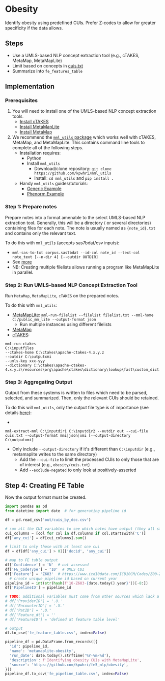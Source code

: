 # Obesity

Identify obesity using predefined CUIs. Prefer Z-codes to allow for greater specificity if the data allows.

## Steps

* Use a UMLS-based NLP concept extraction tool (e.g., cTAKES, MetaMap, MetaMapLite)
* Limit based on concepts in [cuis.txt](cuis.txt)
* Summarize into `fe_features_table`

## Implementation

### Prerequisites

1. You will need to install one of the UMLS-based NLP concept extraction tools.
    * [Install cTAKES](https://kpwhri.github.io/mml_utils/install_ctakes.html)
    * [Install MetaMapLite](https://kpwhri.github.io/mml_utils/install_metamaplite.html)
    * [Install MetaMap](https://kpwhri.github.io/mml_utils/install_mm.html)
2. We recommend the [`mml_utils` package](https://github.com/kpwhri/mml_utils/) which works well with cTAKES, MetaMap,
   and MetaMapLite. This contains command line tools to complete all of the following steps.
    * Installation requires:
        * Python
        * Install `mml_utils`
            * Download/clone repository: `git clone https://github.com/kpwhri/mml_utils`
            * Install: `cd mml_utils` and `pip install .`
    * Handy `mml_utils` guides/tutorials:
        * [Generic Example](https://github.com/kpwhri/mml_utils/blob/master/examples/complete)
        * [Phenorm Example](https://github.com/kpwhri/mml_utils/tree/master/examples/phenorm)

### Step 1: Prepare notes

Prepare notes into a format amenable to the select UMLS-based NLP extraction tool. Generally, this will be a directory (
or several directories) containing files for each note. The note is usually named as `{note_id}.txt` and contains only
the relevant text.

To do this with `mml_utils` (accepts sas7bdat/csv inputs):

* `mml-sas-to-txt corpus.sas7bdat --id-col note_id --text-col note_text [--n-dir 4] [--outdir OUTDIR]`
* See [more](https://github.com/kpwhri/mml_utils/tree/master/examples/phenorm#dataset-to-text)
* NB: Creating multiple filelists allows running a program like MetaMapLite in parallel.

### Step 2: Run UMLS-based NLP Concept Extraction Tool

Run `MetaMap`, `MetaMapLite`, `cTAKES` on the prepared notes.

To do this with `mml_utils`:

* [MetaMapLite](https://github.com/kpwhri/mml_utils/tree/master/examples/phenorm#metamaplite):
  `mml-run-filelist --filelist filelist.txt --mml-home C:/public_mm_lite --output-format json`
    * Run multiple instances using different filelists
* [MetaMap](https://github.com/kpwhri/mml_utils/tree/master/examples/phenorm#running-metamap)
* [cTAKES](https://kpwhri.github.io/mml_utils/build_umls_for_ctakes.html#run-ctakes-with-new-dictionary):

```commandline
mml-run-ctakes 
C:\inputfiles 
--ctakes-home C:\ctakes\apache-ctakes-4.x.y.z 
--outdir C:\outputxmi 
--umls-key xxx-yyy 
--dictionary C:\ctakes\apache-ctakes-4.x.y.z\resources\org\apache\ctakes\dictionary\lookup\fast\custom_dict.xml
```

### Step 3: Aggregating Output

Output from these systems is written to files which need to be parsed, selected, and summarized. Then, only the relevant
CUIs should be retained.

To do this will `mml_utils`, only the output file type is of importance (see
details [here](https://github.com/kpwhri/mml_utils/tree/master/examples/phenorm#extracting-cuis)):

*
`mml-extract-mml C:\inputdir1 C:\inputdir2 --outdir out --cui-file cuis.txt --output-format mmi|json|xmi [--output-directory C:\outputxmi]`
  * Only include `--output-directory` if it's different than `C:\inputdir` (e.g., metamaplite writes to the same directory)
    * Add the `--cui-file` to limit the processed CUIs to only those that are of interest (e.g., `obesity/cuis.txt`)
    * Add `--exclude-negated` to only look at positively-asserted 

## Step 4: Creating FE Table

Now the output format must be created.

```python
import pandas as pd
from datetime import date  # for generating pipeline id

df = pd.read_csv('out/cuis_by_doc.csv')

# sum all the CUI variables to see which notes have output (they all start with 'C')
cui_columns = [col for col in df.columns if col.startswith('C')]
df['any_cui'] = df[cui_columns].sum()

# limit to only those with at least one cui
df = df[df['any_cui'] > 0][['docid', 'any_cui']]

# map to FE table output
df['Confidence'] = 'N'  # not assessed
df['FE_CodeType'] = '10'  # UMLS CUI
df['Feature'] = 'Z683'  # https://www.icd10data.com/ICD10CM/Codes/Z00-Z99/Z68-Z68/Z68-
  # create unique pipeline id based on current year
pipeline_id = int(str(hash(f'10-Z683-{date.today().year}'))[-8:])
df['PipelineID'] = pipeline_id

# TODO: additional variables must come from other sources which lack a pre-defined shape
# df['ProviderID'] = '.U.'
# df['EncounterID'] = '.U.'
# df['PatID'] = '.U.'
# df['Feature_dt'] = ''
# df['FeatureID'] = 'defined at feature table level'

# output
df.to_csv('fe_feature_table.csv', index=False)

pipeline_df = pd.DataFrame.from_records([{
  'id': pipeline_id,
  'name': 'metamaplite-obesity',
  'run_date': date.today().strftime('%Y-%m-%d'),
  'description': f'Identifying obesity CUIs with MetaMapLite',
  'source': 'https://github.com/kpwhri/fe5_nlp/obesity',
}])
pipeline_df.to_csv('fe_pipeline_table.csv', index=False)
```
